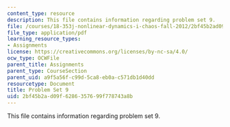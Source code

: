 ```yaml
---
content_type: resource
description: This file contains information regarding problem set 9.
file: /courses/18-353j-nonlinear-dynamics-i-chaos-fall-2012/2bf45b2ad09f6286357699f778743a8b_MIT18_353JF12_pset9.pdf
file_type: application/pdf
learning_resource_types:
- Assignments
license: https://creativecommons.org/licenses/by-nc-sa/4.0/
ocw_type: OCWFile
parent_title: Assignments
parent_type: CourseSection
parent_uid: a9f5a56f-c99d-5ca8-eb0a-c571db1d40dd
resourcetype: Document
title: Problem Set 9
uid: 2bf45b2a-d09f-6286-3576-99f778743a8b
---
```

This file contains information regarding problem set 9.
